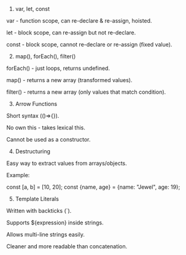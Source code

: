 1. var, let, const

var - function scope, can re-declare & re-assign, hoisted.

let - block scope, can re-assign but not re-declare.

const - block scope, cannot re-declare or re-assign (fixed value).

2. map(), forEach(), filter()

forEach() - just loops, returns undefined.

map() - returns a new array (transformed values).

filter() - returns a new array (only values that match condition).

3. Arrow Functions

Short syntax (()=>{}).

No own this - takes lexical this.

Cannot be used as a constructor.

4. Destructuring

Easy way to extract values from arrays/objects.

Example:

const [a, b] = [10, 20];
const {name, age} = {name: "Jewel", age: 19};

5. Template Literals

Written with backticks (`).

Supports ${expression} inside strings.

Allows multi-line strings easily.

Cleaner and more readable than concatenation.
